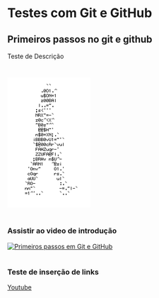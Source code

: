 # Testes com Git e GitHub
## Primeiros passos no git e github
Teste de Descrição
#
![Homem Legtra](https://github.com/renatosampaio81/testesgit/blob/main/homemLetra.gif)
#
### Assistir ao video de introdução
[![Primeiros passos em Git e GitHub](http://img.youtube.com/vi/IBClN6VpJDw/0.jpg)](http://www.youtube.com/watch?v=IBClN6VpJDw "Primeiros passos em Git e GitHub")
#
### Teste de inserção de links
[Youtube](http://www.youtube.com)
